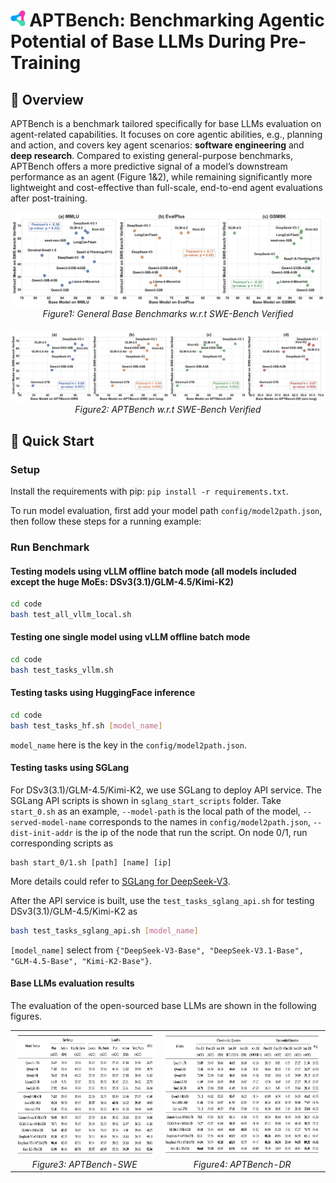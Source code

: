 # <img src="assets/logo.svg" alt="Youtu-agent Logo" height="26px"> APTBench: Benchmarking Agentic Potential of Base LLMs During Pre-Training

## 🌟 Overview
APTBench is a benchmark tailored specifically for base LLMs evaluation on agent-related capabilities. 
It focuses on core agentic abilities, e.g., planning and action, and covers key agent scenarios: **software engineering** and **deep research**. 
Compared to existing general-purpose benchmarks, APTBench offers a more predictive signal of a model’s downstream performance as an agent (Figure 1&2), while remaining significantly more lightweight and cost-effective than full-scale, end-to-end agent evaluations after post-training.


<div style="text-align: center;">
  <img src="assets/general.png" alt="general" width="800">
  <em>Figure1: General Base Benchmarks w.r.t SWE-Bench Verified </em>
</div>

<div style="text-align: center; margin-top: 20px;">
  <img src="assets/aptbench.png" alt="aptbench" width="800">
  <em>Figure2: APTBench w.r.t SWE-Bench Verified </em>
</div>

## 🚀 Quick Start
### Setup
Install the requirements with pip: `pip install -r requirements.txt`.

To run model evaluation, first add your model path `config/model2path.json`, then follow these steps for a running example:

### Run Benchmark
#### Testing models using vLLM offline batch mode (all models included except the huge MoEs: DSv3(3.1)/GLM-4.5/Kimi-K2)
```bash
cd code
bash test_all_vllm_local.sh
```

#### Testing one single model using vLLM offline batch mode
```bash
cd code
bash test_tasks_vllm.sh
```

#### Testing tasks using HuggingFace inference
```bash
cd code
bash test_tasks_hf.sh [model_name]
```
`model_name` here is the key in the `config/model2path.json`.

#### Testing tasks using SGLang
For DSv3(3.1)/GLM-4.5/Kimi-K2, we use SGLang to deploy API service.
The SGLang API scripts is shown in `sglang_start_scripts` folder.
Take `start_0.sh` as an example, `--model-path` is the local path of the model, `--served-model-name` corresponds to the names in `config/model2path.json`, `--dist-init-addr` is the ip of the node that run the script.
On node 0/1, run corresponding scripts as
```
bash start_0/1.sh [path] [name] [ip]
```

More details could refer to [SGLang for DeepSeek-V3](https://github.com/sgl-project/sglang/tree/main/benchmark/deepseek_v3#example-serving-with-two-h208-nodes).

After the API service is built, use the `test_tasks_sglang_api.sh` for testing DSv3(3.1)/GLM-4.5/Kimi-K2 as
```bash
bash test_tasks_sglang_api.sh [model_name]
```
`[model_name]` select from `{"DeepSeek-V3-Base", "DeepSeek-V3.1-Base", "GLM-4.5-Base", "Kimi-K2-Base"}`.

#### Base LLMs evaluation results
The evaluation of the open-sourced base LLMs are shown in the following figures.
<table>
  <tr>
    <td align="center" valign="bottom">
      <img src="assets/APTBench-SWE.png" alt="APTBench-SWE" height="200">
      <br>
      <em>Figure3: APTBench-SWE</em>
    </td>
    <td align="center" valign="bottom">
      <img src="assets/APTBench-DR.png" alt="APTBench-DR" height="200">
      <br>
      <em>Figure4: APTBench-DR</em>
    </td>
  </tr>
</table>